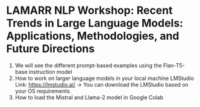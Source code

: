 # LAMARR NLP Workshop: Recent Trends in Large Language Models: Applications, Methodologies, and Future Directions

1. We will see the different prompt-based examples using the Flan-T5-base instruction model
2. How to work on larger language models in your local machine
   LMStudio Link: https://lmstudio.ai/ -> You can download the LMStudio based on your OS requirements. 
4. How to load the Mistral and Llama-2 model in Google Colab

